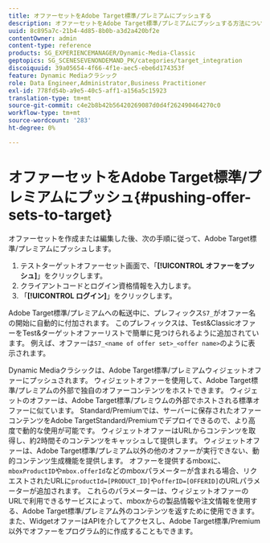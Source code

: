 ```yaml
---
title: オファーセットをAdobe Target標準/プレミアムにプッシュする
description: オファーセットをAdobe Target標準/プレミアムにプッシュする方法について説明します。
uuid: 8c895a7c-21b4-4d85-8b0b-a3d2a420bf2e
contentOwner: admin
content-type: reference
products: SG_EXPERIENCEMANAGER/Dynamic-Media-Classic
geptopics: SG_SCENESEVENONDEMAND_PK/categories/target_integration
discoiquuid: 39a05654-4f66-4f1e-aec5-ebe6d174353f
feature: Dynamic Mediaクラシック
role: Data Engineer,Administrator,Business Practitioner
exl-id: 778fd54b-a9e5-40c5-aff1-a156a5c15923
translation-type: tm+mt
source-git-commit: c4e2b8b42b56420269087d0d4f262490464270c0
workflow-type: tm+mt
source-wordcount: '283'
ht-degree: 0%

---
```


# オファーセットをAdobe Target標準/プレミアムにプッシュ{#pushing-offer-sets-to-target}

オファーセットを作成または編集した後、次の手順に従って、Adobe Target標準/プレミアムにプッシュします。

1. テストターゲットオファーセット画面で、「**[!UICONTROL オファーをプッシュ]**」をクリックします。
1. クライアントコードとログイン資格情報を入力します。
1. 「**[!UICONTROL ログイン]**」をクリックします。

Adobe Target標準/プレミアムへの転送中に、プレフィックス`S7_`がオファー名の開始に自動的に付加されます。 このプレフィックスは、Test&amp;ClassicオファーをTest&amp;ターゲットオファーリストで簡単に見つけられるように追加されています。 例えば、オファーは`S7_<name of offer set>_<offer name>`のように表示されます。

Dynamic Mediaクラシックは、Adobe Target標準/プレミアムウィジェットオファーにプッシュされます。 ウィジェットオファーを使用して、Adobe Target標準/プレミアムの外部で独自のオファーコンテンツをホストできます。 ウィジェットのオファーは、Adobe Target標準/プレミウムの外部でホストされる標準オファーに似ています。 Standard/Premiumでは、サーバーに保存されたオファーコンテンツをAdobe TargetStandard/Premiumでデプロイできるので、より高度で動的な使用が可能です。 ウィジェットオファーはURLからコンテンツを取得し、約2時間そのコンテンツをキャッシュして提供します。 ウィジェットオファーは、Adobe Target標準/プレミアム以外の他のオファーが実行できない、動的コンテンツ生成機能を提供します。 オファーを提供するmboxに、`mboxProductID`や`mbox.offerId`などのmboxパラメーターが含まれる場合、リクエストされたURLに`productId=[PRODUCT_ID]`や`offerID=[OFFERID]`のURLパラメーターが追加されます。 これらのパラメーターは、ウィジェットオファーのURLで利用できるサービスによって、mboxからの製品情報や注文情報を使用する、Adobe Target標準/プレミアム外のコンテンツを返すために使用できます。 また、WidgetオファーはAPIを介してアクセスし、Adobe Target標準/Premium以外でオファーをプログラム的に作成することもできます。
